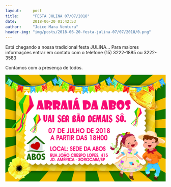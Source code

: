 ```yaml
---
layout:     post
title:      "FESTA JULINA 07/07/2018"
date:       2018-06-20 01:42:53
author:     "Joice Mara Ventura"
header-img: "img/posts/2018-06-20-festa-julina-07/07/2018/0.png"
---
```


Está chegando a nossa tradicional festa JULINA...
Para maiores informações entrar em contato com o telefone (15) 3222-1885 ou 3222-3583

Contamos com a presença de todos.
 

<img src="/img/posts/2018-06-20-festa-julina-07/07/2018/0.png" class="album-photo">
